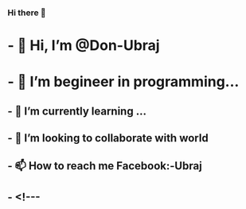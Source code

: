### Hi there 👋
# - 👋 Hi, I’m @Don-Ubraj
# - 👀 I’m begineer in programming...
## - 🌱 I’m currently learning ...
## - 💞️ I’m looking to collaborate with world
## - 📫 How to reach me Facebook:-Ubraj
## - <!---
